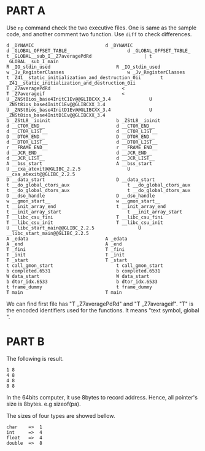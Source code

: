PART A
===========

Use `np` command check the two executive files.
One is same as the sample code, and another comment two function.
Use `diff` to check differences.


	d _DYNAMIC							d _DYNAMIC
	d _GLOBAL_OFFSET_TABLE_						d _GLOBAL_OFFSET_TABLE_
	t _GLOBAL__sub_I__Z7averagePdRd				      |	t _GLOBAL__sub_I_main
	R _IO_stdin_used						R _IO_stdin_used
	w _Jv_RegisterClasses						w _Jv_RegisterClasses
	t _Z41__static_initialization_and_destruction_0ii		t _Z41__static_initialization_and_destruction_0ii
	T _Z7averagePdRd					      <
	T _Z7averageif						      <
	U _ZNSt8ios_base4InitC1Ev@@GLIBCXX_3.4				U _ZNSt8ios_base4InitC1Ev@@GLIBCXX_3.4
	U _ZNSt8ios_base4InitD1Ev@@GLIBCXX_3.4				U _ZNSt8ios_base4InitD1Ev@@GLIBCXX_3.4
	b _ZStL8__ioinit						b _ZStL8__ioinit
	d __CTOR_END__							d __CTOR_END__
	d __CTOR_LIST__							d __CTOR_LIST__
	D __DTOR_END__							D __DTOR_END__
	d __DTOR_LIST__							d __DTOR_LIST__
	r __FRAME_END__							r __FRAME_END__
	d __JCR_END__							d __JCR_END__
	d __JCR_LIST__							d __JCR_LIST__
	A __bss_start							A __bss_start
	U __cxa_atexit@@GLIBC_2.2.5					U __cxa_atexit@@GLIBC_2.2.5
	D __data_start							D __data_start
	t __do_global_ctors_aux						t __do_global_ctors_aux
	t __do_global_dtors_aux						t __do_global_dtors_aux
	D __dso_handle							D __dso_handle
	w __gmon_start__						w __gmon_start__
	t __init_array_end						t __init_array_end
	t __init_array_start						t __init_array_start
	T __libc_csu_fini						T __libc_csu_fini
	T __libc_csu_init						T __libc_csu_init
	U __libc_start_main@@GLIBC_2.2.5				U __libc_start_main@@GLIBC_2.2.5
	A _edata							A _edata
	A _end								A _end
	T _fini								T _fini
	T _init								T _init
	T _start							T _start
	t call_gmon_start						t call_gmon_start
	b completed.6531						b completed.6531
	W data_start							W data_start
	b dtor_idx.6533							b dtor_idx.6533
	t frame_dummy							t frame_dummy
	T main								T main

We can find first file has "T _Z7averagePdRd" and 	"T _Z7averageif".
"T" is the encoded identifiers used for the functions.
It means "text symbol, global ".



PART B
============================================================

The following is result.

	1 8
	4 8
	4 8
	8 8

In the 64bits computer, it use 8bytes to record address.
Hence, all pointer's size is 8bytes.  e.g sizeof(pa).

The sizes of four types are showed bellow.

	char    =>  1
	int     =>  4
	float   =>  4
	double  =>  8
